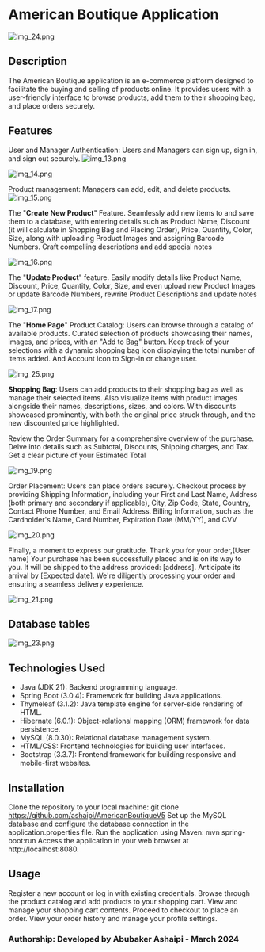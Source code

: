 # American Boutique Application

![img_24.png](img_24.png)

## Description
The American Boutique application is an e-commerce platform designed to facilitate the buying and selling of products online. It provides users with a user-friendly interface to browse products, add them to their shopping bag, and place orders securely.

## Features
User and Manager Authentication: Users and Managers can sign up, sign in, and sign out securely.
![img_13.png](img_13.png)

![img_14.png](img_14.png)

Product management: Managers can add, edit, and delete products.
![img_15.png](img_15.png)

The "**Create New Product**" Feature.
Seamlessly add new items to and save them to a database,
with entering details such as Product Name, Discount (it will calculate in Shopping Bag and Placing Order),
Price, Quantity, Color, Size, along with uploading Product Images and assigning Barcode Numbers.
Craft compelling descriptions and add special notes

![img_16.png](img_16.png)

The "**Update Product**" feature.
Easily modify details like Product Name, Discount, Price, Quantity, Color,
Size, and even upload new Product Images or update Barcode Numbers,
rewrite Product Descriptions and update notes

![img_17.png](img_17.png)

The "**Home Page**" Product Catalog: Users can browse through a catalog of available products.
Curated selection of products showcasing their names,
 images, and prices, with an "Add to Bag" button.
Keep track of your selections with a dynamic shopping bag icon displaying the total number of items added.
And Account icon to Sign-in or change user.

![img_25.png](img_25.png)

**Shopping Bag**: Users can add products to their shopping bag as well as manage their selected items.
Also visualize items with product images alongside their names, descriptions, sizes, and colors.
With discounts showcased prominently,
with both the original price struck through, and the new discounted price highlighted.

Review the Order Summary for a comprehensive overview of the purchase.
Delve into details such as Subtotal, Discounts, Shipping charges, and Tax.
Get a clear picture of your Estimated Total

![img_19.png](img_19.png)

Order Placement: Users can place orders securely.
Checkout process by providing Shipping Information, including your First and Last Name,
Address (both primary and secondary if applicable), City,
Zip Code, State, Country, Contact Phone Number, and Email Address.
Billing Information, such as the Cardholder's Name, Card Number, Expiration Date (MM/YY), and CVV

![img_20.png](img_20.png)

Finally, a moment to express our gratitude.
Thank you for your order,[User name]
Your purchase has been successfully placed and is on its way to you.
It will be shipped to the address provided: [address].
Anticipate its arrival by [Expected date].
We're diligently processing your order and ensuring a seamless delivery experience.

![img_21.png](img_21.png)

## Database tables
![img_23.png](img_23.png)

## Technologies Used
- Java (JDK 21): Backend programming language.
- Spring Boot (3.0.4): Framework for building Java applications.
- Thymeleaf (3.1.2): Java template engine for server-side rendering of HTML.
- Hibernate (6.0.1): Object-relational mapping (ORM) framework for data persistence.
- MySQL (8.0.30): Relational database management system.
- HTML/CSS: Frontend technologies for building user interfaces.
- Bootstrap (3.3.7): Frontend framework for building responsive and mobile-first websites.
 
## Installation
Clone the repository to your local machine: git clone <https://github.com/ashaipi/AmericanBoutiqueV5>
Set up the MySQL database and configure the database connection in the application.properties file.
Run the application using Maven: mvn spring-boot:run
Access the application in your web browser at http://localhost:8080.

## Usage
Register a new account or log in with existing credentials.
Browse through the product catalog and add products to your shopping cart.
View and manage your shopping cart contents.
Proceed to checkout to place an order.
View your order history and manage your profile settings.

### Authorship: Developed by Abubaker Ashaipi - March 2024